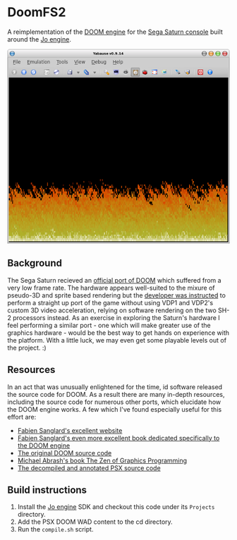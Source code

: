# DoomFS2

A reimplementation of the [DOOM engine](https://en.wikipedia.org/wiki/Doom_(1993_video_game)) for the [Sega Saturn console](https://en.wikipedia.org/wiki/Sega_Saturn) built around the [Jo engine](https://www.jo-engine.org/).

![Fire intro screenshot](doc/fire-intro.png)

## Background

The Sega Saturn recieved an [official port of DOOM](https://doom.fandom.com/wiki/Sega_Saturn) which suffered from a very low frame rate. The hardware appears well-suited to the mixure of pseudo-3D and sprite based rendering but the [developer was instructed](https://fabiensanglard.net/doom_psx/) to perform a straight up port of the game without using VDP1 and VDP2's custom 3D video acceleration, relying on software rendering on the two SH-2 processors instead. As an exercise in exploring the Saturn's hardware I feel performing a similar port - one which will make greater use of the graphics hardware - would be the best way to get hands on experience with the platform. With a little luck, we may even get some playable levels out of the project. :)

## Resources

In an act that was unusually enlightened for the time, id software released the source code for DOOM. As a result there are many in-depth resources, including the source code for numerous other ports, which elucidate how the DOOM engine works. A few which I've found especially useful for this effort are:

* [Fabien Sanglard's excellent website](https://fabiensanglard.net/)
* [Fabien Sanglard's even more excellent book dedicated specifically to the DOOM engine](https://fabiensanglard.net/gebbdoom/)
* [The original DOOM source code](https://github.com/id-Software/DOOM)
* [Michael Abrash's book The Zen of Graphics Programming](https://www.amazon.com/Zen-Graphics-Programming-2nd-Applications/dp/1883577896/)
* [The decompiled and annotated PSX source code](https://github.com/Erick194/PSXDOOM-RE)

## Build instructions

1. Install the [Jo engine](https://www.jo-engine.org/) SDK and checkout this code under its `Projects` directory. 
2. Add the PSX DOOM WAD content to the cd directory.
3. Run the `compile.sh` script.
